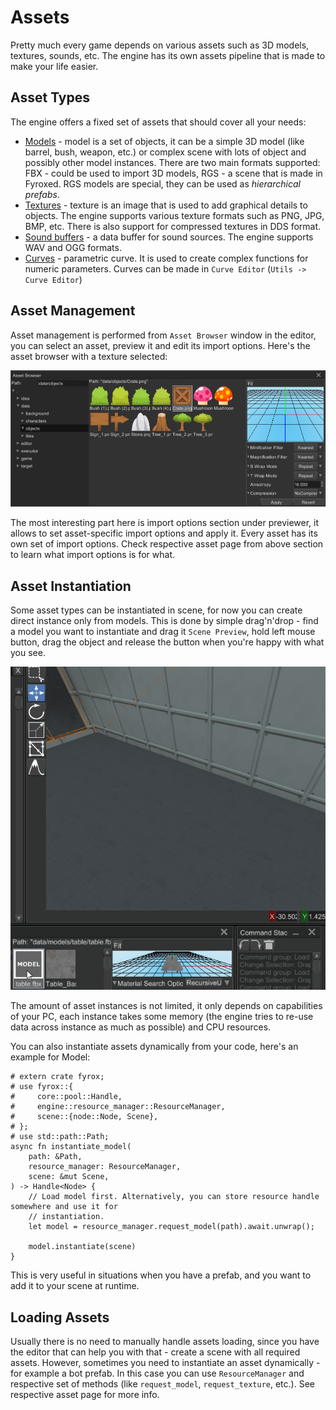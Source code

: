 # Assets

Pretty much every game depends on various assets such as 3D models, textures, sounds, etc. The engine has its own 
assets pipeline that is made to make your life easier. 

## Asset Types

The engine offers a fixed set of assets that should cover all your needs:

- [Models](../resources/model.md) - model is a set of objects, it can be a simple 3D model (like barrel, bush, weapon, 
etc.) or complex scene with lots of object and possibly other model instances. There are two main formats supported:
FBX - could be used to import 3D models, RGS - a scene that is made in Fyroxed. RGS models are special, they can be 
used as _hierarchical prefabs_.
- [Textures](../resources/texture.md) - texture is an image that is used to add graphical details to objects. The
engine supports various texture formats such as PNG, JPG, BMP, etc. There is also support for compressed textures in
DDS format.
- [Sound buffers](../resources/sound.md) - a data buffer for sound sources. The engine supports WAV and OGG formats. 
- [Curves](../resources/curve.md) - parametric curve. It is used to create complex functions for numeric parameters.
Curves can be made in `Curve Editor` (`Utils -> Curve Editor`)

## Asset Management

Asset management is performed from `Asset Browser` window in the editor, you can select an asset, preview it and edit
its import options. Here's the asset browser with a texture selected:

![asset browser](assets.png)

The most interesting part here is import options section under previewer, it allows to set asset-specific import options
and apply it. Every asset has its own set of import options. Check respective asset page from above section to learn
what import options is for what.

## Asset Instantiation

Some asset types can be instantiated in scene, for now you can create direct instance only from models. This
is done by simple drag'n'drop - find a model you want to instantiate and drag it `Scene Preview`, hold left mouse button,
drag the object and release the button when you're happy with what you see.

![preview](preview.gif)

The amount of asset instances is not limited, it only depends on capabilities of your PC, each instance takes some 
memory (the engine tries to re-use data across instance as much as possible) and CPU resources.

You can also instantiate assets dynamically from your code, here's an example for Model:

```rust,no_run,edition2018
# extern crate fyrox;
# use fyrox::{
#     core::pool::Handle,
#     engine::resource_manager::ResourceManager,
#     scene::{node::Node, Scene},
# };
# use std::path::Path;
async fn instantiate_model(
    path: &Path,
    resource_manager: ResourceManager,
    scene: &mut Scene,
) -> Handle<Node> {
    // Load model first. Alternatively, you can store resource handle somewhere and use it for
    // instantiation.
    let model = resource_manager.request_model(path).await.unwrap();

    model.instantiate(scene)
}
```

This is very useful in situations when you have a prefab, and you want to add it to your scene at runtime. 

## Loading Assets

Usually there is no need to manually handle assets loading, since you have the editor that can help you with that - create
a scene with all required assets. However, sometimes you need to instantiate an asset dynamically - for example a
bot prefab. In this case you can use `ResourceManager` and respective set of methods (like `request_model`, 
`request_texture`, etc.). See respective asset page for more info.